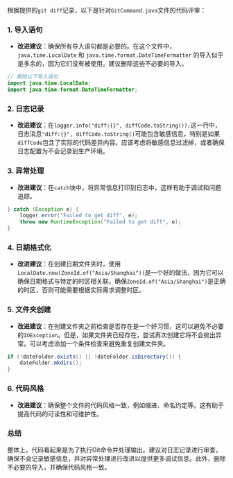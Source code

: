 根据提供的`git diff`记录，以下是针对`GitCommand.java`文件的代码评审：

### 1. 导入语句
- **改进建议**：确保所有导入语句都是必要的。在这个文件中，`java.time.LocalDate` 和 `java.time.format.DateTimeFormatter` 的导入似乎是多余的，因为它们没有被使用。建议删除这些不必要的导入。

```java
// 删除以下导入语句
import java.time.LocalDate;
import java.time.format.DateTimeFormatter;
```

### 2. 日志记录
- **改进建议**：在`logger.info("diff:{}", diffCode.toString());`这一行中，日志消息`"diff:{}", diffCode.toString()`可能包含敏感信息，特别是如果`diffCode`包含了实际的代码差异内容。应该考虑将敏感信息过滤掉，或者确保日志配置为不会记录到生产环境。

### 3. 异常处理
- **改进建议**：在`catch`块中，将异常信息打印到日志中，这样有助于调试和问题追踪。

```java
} catch (Exception e) {
    logger.error("Failed to get diff", e);
    throw new RuntimeException("Failed to get diff", e);
}
```

### 4. 日期格式化
- **改进建议**：在创建日期文件夹时，使用`LocalDate.now(ZoneId.of("Asia/Shanghai"))`是一个好的做法，因为它可以确保日期格式与特定的时区相关联。确保`ZoneId.of("Asia/Shanghai")`是正确的时区，否则可能需要根据实际需求调整时区。

### 5. 文件夹创建
- **改进建议**：在创建文件夹之前检查是否存在是一个好习惯，这可以避免不必要的`IOException`。但是，如果文件夹已经存在，尝试再次创建它将不会抛出异常。可以考虑添加一个条件检查来避免重复创建文件夹。

```java
if (!dateFolder.exists() || !dateFolder.isDirectory()) {
    dateFolder.mkdirs();
}
```

### 6. 代码风格
- **改进建议**：确保整个文件的代码风格一致，例如缩进、命名约定等。这有助于提高代码的可读性和可维护性。

### 总结
整体上，代码看起来是为了执行Git命令并处理输出。建议对日志记录进行审查，确保不会记录敏感信息，并对异常处理进行改进以提供更多调试信息。此外，删除不必要的导入，并确保代码风格一致。